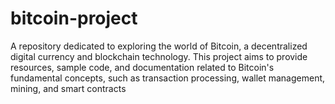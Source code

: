 # bitcoin-project
A repository dedicated to exploring the world of Bitcoin, a decentralized digital currency and blockchain technology. This project aims to provide resources, sample code, and documentation related to Bitcoin's fundamental concepts, such as transaction processing, wallet management, mining, and smart contracts
